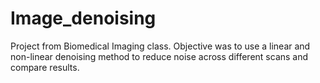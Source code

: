 # Image_denoising
Project from Biomedical Imaging class. Objective was to use a linear and non-linear denoising method to reduce noise across different scans and compare results.
